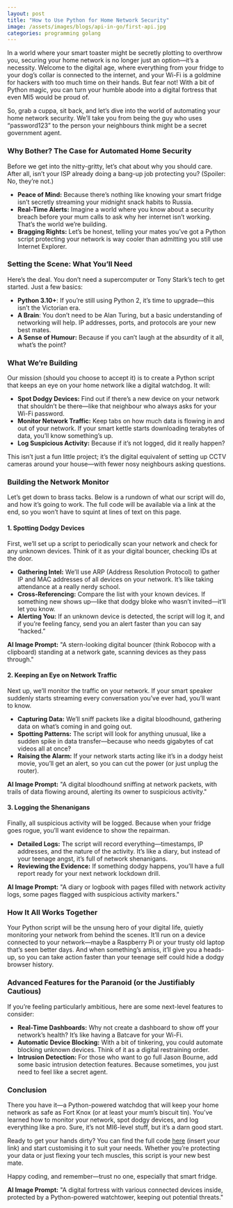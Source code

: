 ```yaml
---
layout: post
title: "How to Use Python for Home Network Security"
image: /assets/images/blogs/api-in-go/first-api.jpg
categories: programming golang
---
```


In a world where your smart toaster might be secretly plotting to overthrow you, securing your home network is no longer just an option—it’s a necessity. Welcome to the digital age, where everything from your fridge to your dog’s collar is connected to the internet, and your Wi-Fi is a goldmine for hackers with too much time on their hands. But fear not! With a bit of Python magic, you can turn your humble abode into a digital fortress that even MI5 would be proud of.

So, grab a cuppa, sit back, and let’s dive into the world of automating your home network security. We’ll take you from being the guy who uses “password123” to the person your neighbours think might be a secret government agent.

### Why Bother? The Case for Automated Home Security

Before we get into the nitty-gritty, let’s chat about why you should care. After all, isn’t your ISP already doing a bang-up job protecting you? (Spoiler: No, they’re not.)

- **Peace of Mind:** Because there’s nothing like knowing your smart fridge isn’t secretly streaming your midnight snack habits to Russia.
- **Real-Time Alerts:** Imagine a world where you know about a security breach before your mum calls to ask why her internet isn’t working. That’s the world we’re building.
- **Bragging Rights:** Let’s be honest, telling your mates you’ve got a Python script protecting your network is way cooler than admitting you still use Internet Explorer.

### Setting the Scene: What You’ll Need

Here’s the deal. You don’t need a supercomputer or Tony Stark’s tech to get started. Just a few basics:

- **Python 3.10+**: If you’re still using Python 2, it’s time to upgrade—this isn’t the Victorian era.
- **A Brain**: You don’t need to be Alan Turing, but a basic understanding of networking will help. IP addresses, ports, and protocols are your new best mates.
- **A Sense of Humour:** Because if you can’t laugh at the absurdity of it all, what’s the point?

### What We’re Building

Our mission (should you choose to accept it) is to create a Python script that keeps an eye on your home network like a digital watchdog. It will:

- **Spot Dodgy Devices:** Find out if there’s a new device on your network that shouldn’t be there—like that neighbour who always asks for your Wi-Fi password.
- **Monitor Network Traffic:** Keep tabs on how much data is flowing in and out of your network. If your smart kettle starts downloading terabytes of data, you’ll know something’s up.
- **Log Suspicious Activity:** Because if it’s not logged, did it really happen?

This isn’t just a fun little project; it’s the digital equivalent of setting up CCTV cameras around your house—with fewer nosy neighbours asking questions.

### Building the Network Monitor

Let’s get down to brass tacks. Below is a rundown of what our script will do, and how it’s going to work. The full code will be available via a link at the end, so you won’t have to squint at lines of text on this page.

#### 1. **Spotting Dodgy Devices**

First, we’ll set up a script to periodically scan your network and check for any unknown devices. Think of it as your digital bouncer, checking IDs at the door.

- **Gathering Intel:** We’ll use ARP (Address Resolution Protocol) to gather IP and MAC addresses of all devices on your network. It’s like taking attendance at a really nerdy school.
- **Cross-Referencing:** Compare the list with your known devices. If something new shows up—like that dodgy bloke who wasn’t invited—it’ll let you know.
- **Alerting You:** If an unknown device is detected, the script will log it, and if you’re feeling fancy, send you an alert faster than you can say “hacked.”

**AI Image Prompt:** "A stern-looking digital bouncer (think Robocop with a clipboard) standing at a network gate, scanning devices as they pass through."

#### 2. **Keeping an Eye on Network Traffic**

Next up, we’ll monitor the traffic on your network. If your smart speaker suddenly starts streaming every conversation you’ve ever had, you’ll want to know.

- **Capturing Data:** We’ll sniff packets like a digital bloodhound, gathering data on what’s coming in and going out.
- **Spotting Patterns:** The script will look for anything unusual, like a sudden spike in data transfer—because who needs gigabytes of cat videos all at once?
- **Raising the Alarm:** If your network starts acting like it’s in a dodgy heist movie, you’ll get an alert, so you can cut the power (or just unplug the router).

**AI Image Prompt:** "A digital bloodhound sniffing at network packets, with trails of data flowing around, alerting its owner to suspicious activity."

#### 3. **Logging the Shenanigans**

Finally, all suspicious activity will be logged. Because when your fridge goes rogue, you’ll want evidence to show the repairman.

- **Detailed Logs:** The script will record everything—timestamps, IP addresses, and the nature of the activity. It’s like a diary, but instead of your teenage angst, it’s full of network shenanigans.
- **Reviewing the Evidence:** If something dodgy happens, you’ll have a full report ready for your next network lockdown drill.

**AI Image Prompt:** "A diary or logbook with pages filled with network activity logs, some pages flagged with suspicious activity markers."

### How It All Works Together

Your Python script will be the unsung hero of your digital life, quietly monitoring your network from behind the scenes. It’ll run on a device connected to your network—maybe a Raspberry Pi or your trusty old laptop that’s seen better days. And when something’s amiss, it’ll give you a heads-up, so you can take action faster than your teenage self could hide a dodgy browser history.

### Advanced Features for the Paranoid (or the Justifiably Cautious)

If you’re feeling particularly ambitious, here are some next-level features to consider:

- **Real-Time Dashboards:** Why not create a dashboard to show off your network’s health? It’s like having a Batcave for your Wi-Fi.
- **Automatic Device Blocking:** With a bit of tinkering, you could automate blocking unknown devices. Think of it as a digital restraining order.
- **Intrusion Detection:** For those who want to go full Jason Bourne, add some basic intrusion detection features. Because sometimes, you just need to feel like a secret agent.

### Conclusion

There you have it—a Python-powered watchdog that will keep your home network as safe as Fort Knox (or at least your mum’s biscuit tin). You’ve learned how to monitor your network, spot dodgy devices, and log everything like a pro. Sure, it’s not MI6-level stuff, but it’s a darn good start.

Ready to get your hands dirty? You can find the full code [here](#) (insert your link) and start customising it to suit your needs. Whether you’re protecting your data or just flexing your tech muscles, this script is your new best mate.

Happy coding, and remember—trust no one, especially that smart fridge.

**AI Image Prompt:** "A digital fortress with various connected devices inside, protected by a Python-powered watchtower, keeping out potential threats."
